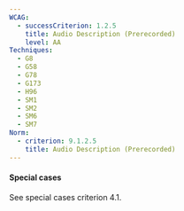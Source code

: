 ```yaml
---
WCAG:
  - successCriterion: 1.2.5
    title: Audio Description (Prerecorded)
    level: AA
Techniques:
  - G8
  - G58
  - G78
  - G173
  - H96
  - SM1
  - SM2
  - SM6
  - SM7
Norm:
  - criterion: 9.1.2.5
    title: Audio Description (Prerecorded)
---
```


#### Special cases

See special cases criterion 4.1.
